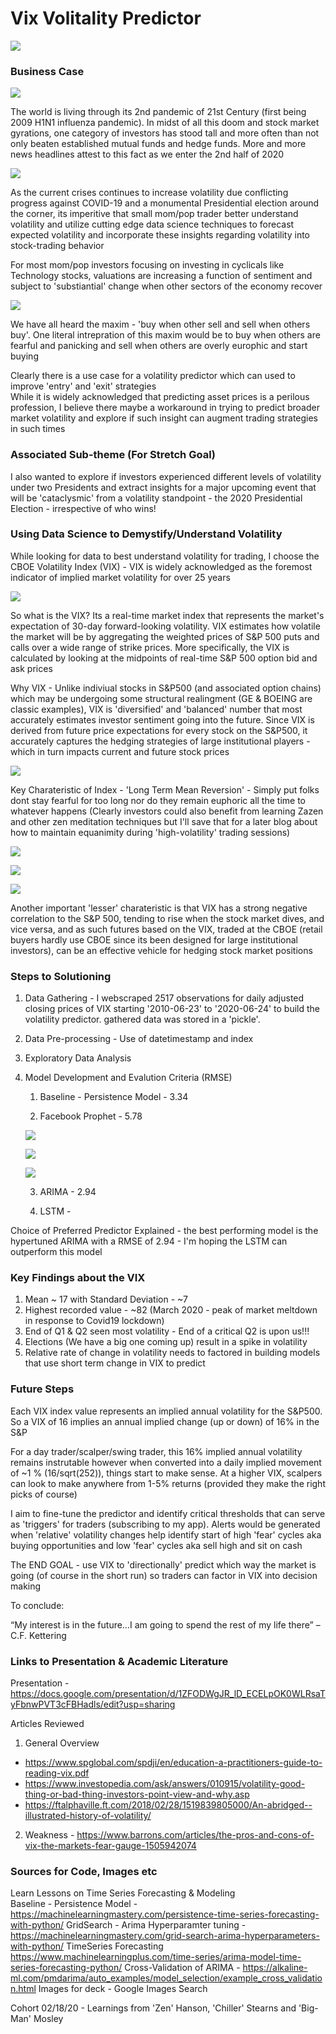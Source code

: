 # Vix Volitality Predictor #

![](https://www.istockphoto.com/photo/economic-pandemic-gm1209816547-350222419?utm_campaign=srp_photos_noresults&utm_content=https%3A%2F%2Fwww.pexels.com%2Fsearch%2Fvolatility%2F&utm_medium=affiliate&utm_source=pexels&utm_term=volatility)


### Business Case ###

![](https://www.istockphoto.com/photo/economic-pandemic-gm1209816547-350222419?utm_campaign=srp_photos_noresults&utm_content=https%3A%2F%2Fwww.pexels.com%2Fsearch%2Fvolatility%2F&utm_medium=affiliate&utm_source=pexels&utm_term=volatility)

The world is living through its 2nd pandemic of 21st Century (first being 2009 H1N1 influenza pandemic). In midst of all this doom and stock market gyrations, one category of investors has stood tall and more often than not only beaten established mutual funds and hedge funds. More and more news headlines attest to this fact as we enter the 2nd half of 2020

![](http://localhost:8890/view/Images/Screen%20Shot%202020-06-23%20at%209.59.55%20AM.png)

As the current crises continues to increase volatility due conflicting progress against COVID-19 and a monumental Presidential election around the corner, its imperitive that small mom/pop trader better understand volatility and utilize cutting edge data science techniques to forecast expected volatility and incorporate these insights regarding volatility into stock-trading behavior

For most mom/pop investors focusing on investing in cyclicals like Technology stocks, valuations are increasing a function of sentiment and subject to 'substiantial' change when other sectors of the economy recover 

![](https://github.com/rajeevpanwar/final_project_flatiron/blob/master/Images/nemo.jpeg)

We have all heard the maxim - 'buy when other sell and sell when others buy'. One literal intrepration of this maxim would be to buy when others are fearful and panicking and sell when others are overly europhic and start buying

Clearly there is a use case for a volatility predictor which can used to improve 'entry' and 'exit' strategies  
While it is widely acknowledged that predicting asset prices is a perilous profession, I believe there maybe a workaround in trying to predict broader market volatility and explore if such insight can augment trading strategies in such times

### Associated Sub-theme (For Stretch Goal) ###

I also wanted to explore if investors experienced different levels of volatility under two Presidents and extract insights for a major upcoming event that will be 'cataclysmic' from a volatility standpoint - the 2020 Presidential Election - irrespective of who wins!


### Using Data Science to Demystify/Understand Volatility ###

While looking for data to best understand volatility for trading, I choose the CBOE Volatility Index (VIX) - VIX is widely acknowledged as the foremost indicator of implied market volatility for over 25 years

![](https://github.com/rajeevpanwar/final_project_flatiron/blob/master/Images/vix_index.png)

So what is the VIX? Its a real-time market index that represents the market's expectation of 30-day forward-looking volatility. VIX estimates how volatile the market will be by aggregating the weighted prices of S&P 500 puts and calls over a wide range of strike prices. More specifically, the VIX is calculated by looking at the midpoints of real-time S&P 500 option bid and ask prices

Why VIX - Unlike indiviual stocks in S&P500 (and associated option chains) which may be undergoing some structural realingment (GE & BOEING are classic examples), VIX is 'diversified' and 'balanced' number that most accurately estimates investor sentiment going into the future. Since VIX is derived from future price expectations for every stock on the S&P500, it accurately captures the hedging strategies of large institutional players - which in turn impacts current and future stock prices

![](https://github.com/rajeevpanwar/final_project_flatiron/blob/master/Images/tsd_vix_index.png)

Key Charateristic of Index - 'Long Term Mean Reversion' - Simply put folks dont stay fearful for too long nor do they remain euphoric all the time to whatever happens (Clearly investors could also benefit from learning Zazen and other zen meditation techniques but I'll save that for a later blog about how to maintain equanimity during 'high-volatility' trading sessions)

![](https://github.com/rajeevpanwar/final_project_flatiron/blob/master/Images/histogram_index_values.png)



![](https://github.com/rajeevpanwar/final_project_flatiron/blob/master/Images/box_plot_vix_index_values.png)


![](https://github.com/rajeevpanwar/final_project_flatiron/blob/master/Images/monthly_variation_vix_index.png)


Another important 'lesser' charateristic is that VIX has a strong negative correlation to the S&P 500, tending to rise when the stock market dives, and vice versa, and as such futures based on the VIX, traded at the CBOE (retail buyers hardly use CBOE since its been designed for large institutional investors), can be an effective vehicle for hedging stock market positions 

### Steps to Solutioning ###

1. Data Gathering - I webscraped 2517 observations for daily adjusted closing prices of VIX starting '2010-06-23' to '2020-06-24' to build the volatility predictor. gathered data was stored in a 'pickle'. 

2. Data Pre-processing - Use of datetimestamp and index

3. Exploratory Data Analysis 

4. Model Development and Evalution Criteria (RMSE)
    1. Baseline - Persistence Model - 3.34
    
    2. Facebook Prophet - 5.78
    
    
    ![](https://github.com/rajeevpanwar/final_project_flatiron/blob/master/Images/prop_vix_changepoints.png)
    
    
    
    ![](https://github.com/rajeevpanwar/final_project_flatiron/blob/master/Images/prop_vix_components.png)
    
    
    
    
    ![](https://github.com/rajeevpanwar/final_project_flatiron/blob/master/Images/prop_forecast_rmse.png)
    
    
    3. ARIMA - 2.94
    
    
    
    
    4. LSTM - 
    


Choice of Preferred Predictor Explained - the best performing model is the hypertuned ARIMA with a RMSE of 2.94 - I'm hoping the LSTM can outperform this model

### Key Findings about the VIX ###
1. Mean ~ 17 with Standard Deviation - ~7
2. Highest recorded value - ~82 (March 2020 - peak of market meltdown in response to Covid19 lockdown)
3. End of Q1 & Q2 seen most volatility - End of a critical Q2 is upon us!!!
4. Elections (We have a big one coming up) result in a spike in volatility 
5. Relative rate of change in volatility needs to factored in building models that use short term change in VIX to predict  

### Future Steps ###

Each VIX index value represents an implied annual volatility for the S&P500. So a VIX of 16 implies an annual implied change (up or down) of 16% in the S&P

For a day trader/scalper/swing trader, this 16% implied annual volatility remains instrutable however when converted into a daily implied movement of ~1 % (16/sqrt(252)), things start to make sense. At a higher VIX, scalpers can look to make anywhere from 1-5% returns (provided they make the right picks of course) 

I aim to fine-tune the predictor and identify critical thresholds that can serve as 'triggers' for traders (subscribing to my app). Alerts would be generated when 'relative' volatility changes help identify start of high 'fear' cycles aka buying opportunities and low 'fear' cycles aka sell high and sit on cash 

The END GOAL - use VIX to 'directionally' predict which way the market is going (of course in the short run) so traders can factor in VIX into decision making

To conclude:

“My interest is in the future…I am going to spend the rest of my life there”
– C.F. Kettering

### Links to Presentation & Academic Literature 
Presentation - https://docs.google.com/presentation/d/1ZFODWgJR_lD_ECELpOK0WLRsaTyFbnwPVT3cFBHadls/edit?usp=sharing

Articles Reviewed  
1. General Overview 
- https://www.spglobal.com/spdji/en/education-a-practitioners-guide-to-reading-vix.pdf
- https://www.investopedia.com/ask/answers/010915/volatility-good-thing-or-bad-thing-investors-point-view-and-why.asp
- https://ftalphaville.ft.com/2018/02/28/1519839805000/An-abridged--illustrated-history-of-volatility/

2. Weakness - https://www.barrons.com/articles/the-pros-and-cons-of-vix-the-markets-fear-gauge-1505942074


### Sources for Code, Images etc ###

Learn Lessons on Time Series Forecasting & Modeling  
Baseline - Persistence Model - https://machinelearningmastery.com/persistence-time-series-forecasting-with-python/
GridSearch - Arima Hyperparamter tuning - https://machinelearningmastery.com/grid-search-arima-hyperparameters-with-python/
TimeSeries Forecasting 
https://www.machinelearningplus.com/time-series/arima-model-time-series-forecasting-python/
Cross-Validation of ARIMA - https://alkaline-ml.com/pmdarima/auto_examples/model_selection/example_cross_validation.html
Images for deck - Google Images Search 

Cohort 02/18/20 - Learnings from 'Zen' Hanson, 'Chiller' Stearns and 'Big-Man' Mosley

